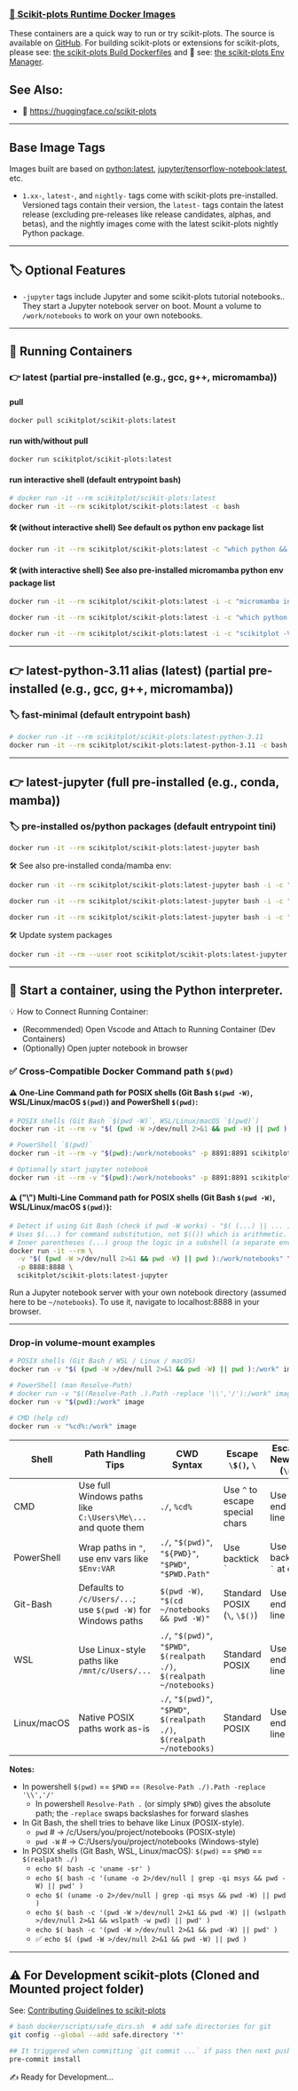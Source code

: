 ### [🐋 Scikit-plots Runtime Docker Images][hub.docker.com]

These containers are a quick way to run or try scikit-plots. The source is available on [GitHub][scikit-plots-github]⁠. For building scikit-plots or extensions for scikit-plots, please see: [the scikit-plots Build Dockerfiles][scikit-plots-docker] and 📘 see: [the scikit-plots Env Manager][scikit-plots-github.io-docker].

[hub.docker.com]: https://hub.docker.com/r/scikitplot/scikit-plots
[scikit-plots-github]: https://github.com/scikit-plots/scikit-plots
[scikit-plots-github.io-docker]: https://scikit-plots.github.io/dev/devel/guide_python_env_manager.html
[scikit-plots-docker]: https://github.com/scikit-plots/scikit-plots/tree/main/docker

See Also:
---------
- 🤗 https://huggingface.co/scikit-plots


---

## Base Image Tags

Images built are based on [python:latest][scikit-plots-jupyter], [jupyter/tensorflow-notebook:latest][scikit-plots-jupyter], etc.

[scikit-plots-python]: https://hub.docker.com/_/python/tags
[scikit-plots-jupyter]: https://hub.docker.com/r/jupyter/tensorflow-notebook

- `1.xx-`, `latest-`, and `nightly-` tags come with scikit-plots pre-installed. Versioned tags contain their version, the `latest-` tags contain the latest release (excluding pre-releases like release candidates, alphas, and betas), and the nightly images come with the latest scikit-plots nightly Python package.

---

## 🏷️ Optional Features

- `-jupyter` tags include Jupyter and some scikit-plots tutorial notebooks.. They start a Jupyter notebook server on boot. Mount a volume to `/work/notebooks` to work on your own notebooks.

---

## 🐳 Running Containers

### 👉 **latest** (partial pre-installed (e.g., gcc, g++, micromamba))

#### pull
```sh
docker pull scikitplot/scikit-plots:latest
```

#### run with/without pull
```sh
docker run scikitplot/scikit-plots:latest
```

#### run interactive shell (default entrypoint bash)
```sh
# docker run -it --rm scikitplot/scikit-plots:latest
docker run -it --rm scikitplot/scikit-plots:latest -c bash
```

#### 🛠️ (without interactive shell) See default os python env package list
```sh
docker run -it --rm scikitplot/scikit-plots:latest -c "which python && pip list"
```

#### 🛠️ (with interactive shell) See also pre-installed micromamba python env package list
```sh
docker run -it --rm scikitplot/scikit-plots:latest -i -c "micromamba info -e"
```
```sh
docker run -it --rm scikitplot/scikit-plots:latest -i -c "which python && pip list"
```
```sh
docker run -it --rm scikitplot/scikit-plots:latest -i -c "scikitplot -V"
```

---

## 👉 **latest-python-3.11** alias (**latest**) (partial pre-installed (e.g., gcc, g++, micromamba))

### 🏷️ fast-minimal (default entrypoint bash)
```sh
# docker run -it --rm scikitplot/scikit-plots:latest-python-3.11
docker run -it --rm scikitplot/scikit-plots:latest-python-3.11 -c bash
```

---

## 👉 **latest-jupyter** (full pre-installed (e.g., conda, mamba))

### 🏷️ pre-installed os/python packages (default entrypoint tini)
```sh
docker run -it --rm scikitplot/scikit-plots:latest-jupyter bash
```

🛠️ See also pre-installed conda/mamba env:

```sh
docker run -it --rm scikitplot/scikit-plots:latest-jupyter bash -i -c "conda info -e"
```
```sh
docker run -it --rm scikitplot/scikit-plots:latest-jupyter bash -i -c "which python && pip list"
```
```sh
docker run -it --rm scikitplot/scikit-plots:latest-jupyter bash -i -c "scikitplot -V"
```

🛠️ Update system packages

```sh
docker run -it --rm --user root scikitplot/scikit-plots:latest-jupyter bash -c "apt update"
```

---

## 🔧 Start a container, using the Python interpreter.

💡 How to Connect Running Container:
- (Recommended) Open Vscode and Attach to Running Container (Dev Containers)
- (Optionally)  Open jupter notebook in browser

### ✅ Cross-Compatible Docker Command path `$(pwd)`

#### ⚠️ One-Line Command path for POSIX shells (Git Bash `$(pwd -W)`, WSL/Linux/macOS `$(pwd)`) and PowerShell `$(pwd)`:
```sh
# POSIX shells (Git Bash `$(pwd -W)`, WSL/Linux/macOS `$(pwd)`)
docker run -it --rm -v "$( (pwd -W >/dev/null 2>&1 && pwd -W) || pwd ):/work/notebooks" -p 8891:8891 scikitplot/scikit-plots:latest
```
```sh
# PowerShell `$(pwd)`
docker run -it --rm -v "$(pwd):/work/notebooks" -p 8891:8891 scikitplot/scikit-plots:latest
```
```sh
# Optionally start jupyter notebook
docker run -it --rm -v "$(pwd):/work/notebooks" -p 8891:8891 scikitplot/scikit-plots:latest -i -c "jupyter notebook --notebook-dir=/work --ip=0.0.0.0 --no-browser --allow-root --port=8891"
```

#### ⚠️ ("\\") Multi-Line Command path for POSIX shells (Git Bash `$(pwd -W)`, WSL/Linux/macOS `$(pwd)`):
```bash
# Detect if using Git Bash (check if pwd -W works) - "$( (...) || ... )"
# Uses $(...) for command substitution, not $(()) which is arithmetic.
# Inner parentheses (...) group the logic in a subshell (a separate environment) run and capture output.
docker run -it --rm \
  -v "$( (pwd -W >/dev/null 2>&1 && pwd -W) || pwd ):/work/notebooks" \
  -p 8888:8888 \
  scikitplot/scikit-plots:latest-jupyter
```

Run a Jupyter notebook server with your own notebook directory (assumed here to be `~/notebooks`). To use it, navigate to localhost:8888 in your browser.

---

### Drop-in volume-mount examples
```sh
# POSIX shells (Git Bash / WSL / Linux / macOS)
docker run -v "$( (pwd -W >/dev/null 2>&1 && pwd -W) || pwd ):/work" image

# PowerShell (man Resolve-Path)
# docker run -v "$((Resolve-Path .).Path -replace '\\','/'):/work" image
docker run -v "$(pwd):/work" image

# CMD (help cd)
docker run -v "%cd%:/work" image
```

| Shell          | Path Handling Tips                                           | CWD Syntax                                                              | Escape `\$()`, `\`               | Escape Newline (`\n`)             |
|----------------|--------------------------------------------------------------|-------------------------------------------------------------------------|----------------------------------|-----------------------------------|
| CMD            | Use full Windows paths like `C:\Users\Me\...` and quote them | `./`, `%cd%`                                                            | Use `^` to escape special chars  | Use `^` at end of line            |
| PowerShell     | Wrap paths in `"`, use env vars like `$Env:VAR`              | `./`, `"$(pwd)"`, `"${PWD}"`, `"$PWD"`, `"$PWD.Path"`                   | Use backtick `` ` ``             | Use backtick `` ` `` at end       |
| Git-Bash       | Defaults to `/c/Users/...`; use `$(pwd -W)` for Windows paths| `$(pwd -W)`, `"$(cd ~/notebooks && pwd -W)"`                            | Standard POSIX (`\`, `\$()`)     | Use `\` at end of line            |
| WSL            | Use Linux-style paths like `/mnt/c/Users/...`                | `./`, `"$(pwd)"`, `"$PWD"`, `$(realpath ./)`, `$(realpath ~/notebooks)` | Standard POSIX                   | Use `\` at end of line            |
| Linux/macOS    | Native POSIX paths work as-is                                | `./`, `"$(pwd)"`, `"$PWD"`, `$(realpath ./)`, `$(realpath ~/notebooks)` | Standard POSIX                   | Use `\` at end of line            |

**Notes:**
- In powershell `$(pwd)` == `$PWD` == `(Resolve-Path ./).Path -replace '\\','/'`
  - In powershell `Resolve-Path .` (or simply `$PWD`) gives the absolute path; the `-replace` swaps backslashes for forward slashes
- In Git Bash, the shell tries to behave like Linux (POSIX-style).
  - `pwd`      # → /c/Users/you/project/notebooks (POSIX-style)
  - `pwd -W`   # → C:/Users/you/project/notebooks (Windows-style)
- In POSIX shells (Git Bash, WSL, Linux/macOS): `$(pwd)` == `$PWD` == `$(realpath ./)`
  - `echo $( bash -c 'uname -sr' )`
  - `echo $( bash -c '(uname -o 2>/dev/null | grep -qi msys && pwd -W) || pwd' )`
  - `echo $( (uname -o 2>/dev/null | grep -qi msys && pwd -W) || pwd )`
  - `echo $( bash -c '(pwd -W >/dev/null 2>&1 && pwd -W) || (wslpath >/dev/null 2>&1 && wslpath -w pwd) || pwd' )`
  - `echo $( bash -c '(pwd -W >/dev/null 2>&1 && pwd -W) || pwd' )`
  - ✅ `echo $( (pwd -W >/dev/null 2>&1 && pwd -W) || pwd )`

---

## ⚠️ For Development scikit-plots (Cloned and Mounted project folder)

See: [Contributing Guidelines to scikit-plots][Contributing-Guidelines]

[Contributing-Guidelines]: https://scikit-plots.github.io/dev/devel/index.html

```sh
# bash docker/scripts/safe_dirs.sh  # add safe directories for git
git config --global --add safe.directory '*'
```
```sh
## It triggered when committing `git commit ...` if pass then next pushing changes
pre-commit install
```

✍️ Ready for Development...
